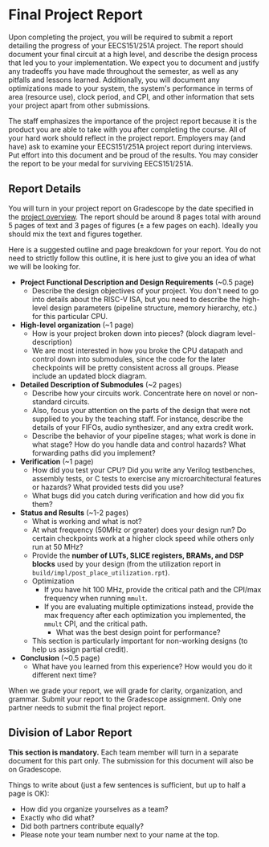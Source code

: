 # Final Project Report
Upon completing the project, you will be required to submit a report detailing the progress of your EECS151/251A project.
The report should document your final circuit at a high level, and describe the design process that led you to your implementation.
We expect you to document and justify any tradeoffs you have made throughout the semester, as well as any pitfalls and lessons learned.
Additionally, you will document any optimizations made to your system, the system's performance in terms of area (resource use), clock period, and CPI, and other information that sets your project apart from other submissions.

The staff emphasizes the importance of the project report because it is the product you are able to take with you after completing the course.
All of your hard work should reflect in the project report.
Employers may (and have) ask to examine your EECS151/251A project report during interviews.
Put effort into this document and be proud of the results.
You may consider the report to be your medal for surviving EECS151/251A.

## Report Details
You will turn in your project report on Gradescope by the date specified in the [project overview](./overview.md).
The report should be around 8 pages total with around 5 pages of text and 3 pages of figures (± a few pages on each).
Ideally you should mix the text and figures together.

Here is a suggested outline and page breakdown for your report.
You do not need to strictly follow this outline, it is here just to give you an idea of what we will be looking for.

- **Project Functional Description and Design Requirements** (~0.5 page)
  - Describe the design objectives of your project. You don't need to go into details about the RISC-V ISA, but you need to describe the high-level design parameters (pipeline structure, memory hierarchy, etc.) for this particular CPU.
- **High-level organization** (~1 page)
  - How is your project broken down into pieces? (block diagram level-description)
  - We are most interested in how you broke the CPU datapath and control down into submodules, since the code for the later checkpoints will be pretty consistent across all groups. Please include an updated block diagram.
- **Detailed Description of Submodules** (~2 pages)
  - Describe how your circuits work. Concentrate here on novel or non-standard circuits.
  - Also, focus your attention on the parts of the design that were not supplied to you by the teaching staff. For instance, describe the details of your FIFOs, audio synthesizer, and any extra credit work.
  - Describe the behavior of your pipeline stages; what work is done in what stage? How do you handle data and control hazards? What forwarding paths did you implement?
- **Verification** (~1 page)
  - How did you test your CPU? Did you write any Verilog testbenches, assembly tests, or C tests to exercise any microarchitectural features or hazards? What provided tests did you use?
  - What bugs did you catch during verification and how did you fix them?
- **Status and Results** (~1-2 pages)
  - What is working and what is not?
  - At what frequency (50MHz or greater) does your design run? Do certain checkpoints work at a higher clock speed while others only run at 50 MHz?
  - Provide the **number of LUTs, SLICE registers, BRAMs, and DSP blocks** used by your design (from the utilization report in `build/impl/post_place_utilization.rpt`).
  - Optimization
    - If you have hit 100 MHz, provide the critical path and the CPI/max frequency when running `mmult`.
    - If you are evaluating multiple optimizations instead, provide the max frequency after each optimization you implemented, the `mmult` CPI, and the critical path.
      - What was the best design point for performance?
  - This section is particularly important for non-working designs (to help us assign partial credit).
- **Conclusion** (~0.5 page)
  - What have you learned from this experience? How would you do it different next time?

When we grade your report, we will grade for clarity, organization, and grammar.
Submit your report to the Gradescope assignment.
Only one partner needs to submit the final project report.

## Division of Labor Report
**This section is mandatory.**
Each team member will turn in a separate document for this part only.
The submission for this document will also be on Gradescope.

Things to write about (just a few sentences is sufficient, but up to half a page is OK):
- How did you organize yourselves as a team?
- Exactly who did what?
- Did both partners contribute equally?
- Please note your team number next to your name at the top.
